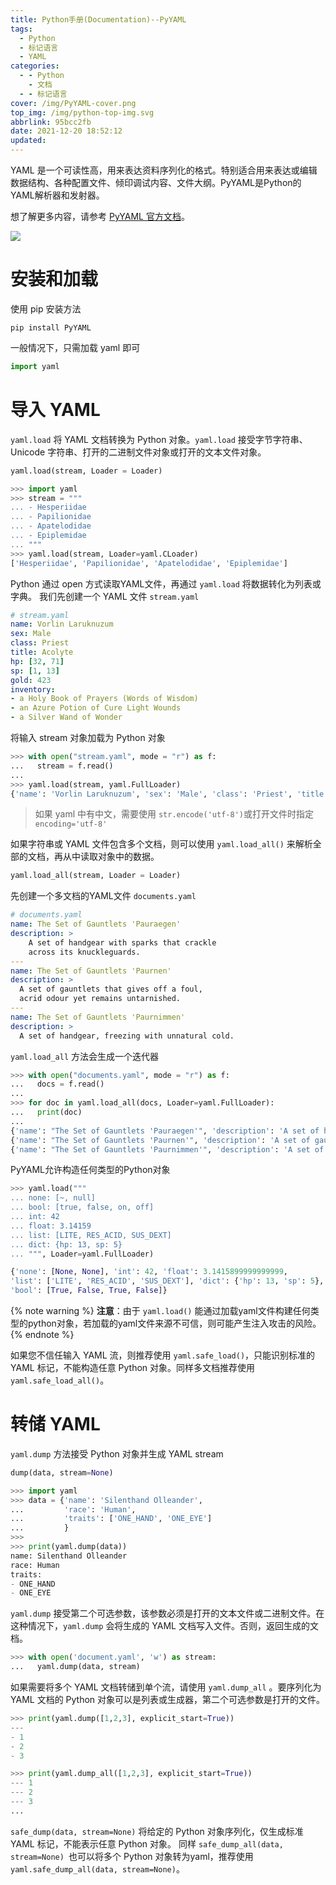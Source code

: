 ```yaml
---
title: Python手册(Documentation)--PyYAML
tags:
  - Python
  - 标记语言
  - YAML
categories:
  - - Python
    - 文档
  - - 标记语言
cover: /img/PyYAML-cover.png
top_img: /img/python-top-img.svg
abbrlink: 95bcc2fb
date: 2021-12-20 18:52:12
updated:
---
```


YAML 是一个可读性高，用来表达资料序列化的格式。特别适合用来表达或编辑数据结构、各种配置文件、倾印调试内容、文件大纲。PyYAML是Python的YAML解析器和发射器。

想了解更多内容，请参考 [PyYAML 官方文档](https://pyyaml.org/wiki/PyYAMLDocumentation)。

<!-- more -->

![](https://gitee.com/WilenWu/images/raw/master/common/yaml-overview.svg)

# 安装和加载

使用 pip 安装方法

```shell
pip install PyYAML
```

一般情况下，只需加载 yaml 即可

```python
import yaml
```

# 导入 YAML

`yaml.load` 将 YAML 文档转换为 Python 对象。`yaml.load` 接受字节字符串、Unicode 字符串、打开的二进制文件对象或打开的文本文件对象。

```python
yaml.load(stream, Loader = Loader)
```

```python
>>> import yaml
>>> stream = """
... - Hesperiidae
... - Papilionidae
... - Apatelodidae
... - Epiplemidae
... """
>>> yaml.load(stream, Loader=yaml.CLoader)
['Hesperiidae', 'Papilionidae', 'Apatelodidae', 'Epiplemidae']
```

Python 通过 open 方式读取YAML文件，再通过 `yaml.load` 将数据转化为列表或字典。
我们先创建一个 YAML 文件 `stream.yaml` 

```yaml
# stream.yaml
name: Vorlin Laruknuzum
sex: Male
class: Priest
title: Acolyte
hp: [32, 71]
sp: [1, 13]
gold: 423
inventory:
- a Holy Book of Prayers (Words of Wisdom)
- an Azure Potion of Cure Light Wounds
- a Silver Wand of Wonder
```

将输入 stream 对象加载为 Python 对象

```python
>>> with open("stream.yaml", mode = "r") as f:
...   stream = f.read()
...
>>> yaml.load(stream, yaml.FullLoader)
{'name': 'Vorlin Laruknuzum', 'sex': 'Male', 'class': 'Priest', 'title': 'Acolyte', 'hp': [32, 71], 'sp': [1, 13], 'gold': 423, 'inventory': ['a Holy Book of Prayers (Words of Wisdom)', 'an Azure Potion of Cure Light Wounds', 'a Silver Wand of Wonder']}
```

> 如果 yaml 中有中文，需要使用 `str.encode('utf-8')`或打开文件时指定 `encoding='utf-8'`

如果字符串或 YAML 文件包含多个文档，则可以使用 `yaml.load_all()` 来解析全部的文档，再从中读取对象中的数据。

```python
yaml.load_all(stream, Loader = Loader)
```

先创建一个多文档的YAML文件 `documents.yaml`

```yaml
# documents.yaml
name: The Set of Gauntlets 'Pauraegen'
description: >
    A set of handgear with sparks that crackle
    across its knuckleguards.
---
name: The Set of Gauntlets 'Paurnen'
description: >
  A set of gauntlets that gives off a foul,
  acrid odour yet remains untarnished.
---
name: The Set of Gauntlets 'Paurnimmen'
description: >
  A set of handgear, freezing with unnatural cold.
```

`yaml.load_all` 方法会生成一个迭代器

```python
>>> with open("documents.yaml", mode = "r") as f:
...   docs = f.read()
...
>>> for doc in yaml.load_all(docs, Loader=yaml.FullLoader):
...   print(doc)
...
{'name': "The Set of Gauntlets 'Pauraegen'", 'description': 'A set of handgear with sparks that crackle across its knuckleguards.\n'}      
{'name': "The Set of Gauntlets 'Paurnen'", 'description': 'A set of gauntlets that gives off a foul, acrid odour yet remains untarnished.\n'}
{'name': "The Set of Gauntlets 'Paurnimmen'", 'description': 'A set of handgear, freezing with unnatural cold.\n'}
```

PyYAML允许构造任何类型的Python对象

```python
>>> yaml.load("""
... none: [~, null]
... bool: [true, false, on, off]
... int: 42
... float: 3.14159
... list: [LITE, RES_ACID, SUS_DEXT]
... dict: {hp: 13, sp: 5}
... """, Loader=yaml.FullLoader)

{'none': [None, None], 'int': 42, 'float': 3.1415899999999999,
'list': ['LITE', 'RES_ACID', 'SUS_DEXT'], 'dict': {'hp': 13, 'sp': 5},
'bool': [True, False, True, False]}
```

{% note warning %}
**注意**：由于 `yaml.load()` 能通过加载yaml文件构建任何类型的python对象，若加载的yaml文件来源不可信，则可能产生注入攻击的风险。
{% endnote %}

如果您不信任输入 YAML 流，则推荐使用 `yaml.safe_load()`，只能识别标准的 YAML 标记，不能构造任意 Python 对象。同样多文档推荐使用 `yaml.safe_load_all()`。

# 转储 YAML

`yaml.dump` 方法接受 Python 对象并生成 YAML stream

```python
dump(data, stream=None)
```

```python
>>> import yaml
>>> data = {'name': 'Silenthand Olleander',
...         'race': 'Human',
...         'traits': ['ONE_HAND', 'ONE_EYE']
...         }
>>>
>>> print(yaml.dump(data))
name: Silenthand Olleander
race: Human
traits:
- ONE_HAND
- ONE_EYE
```

`yaml.dump` 接受第二个可选参数，该参数必须是打开的文本文件或二进制文件。在这种情况下，`yaml.dump` 会将生成的 YAML 文档写入文件。否则，返回生成的文档。

```python
>>> with open('document.yaml', 'w') as stream:
...   yaml.dump(data, stream)
```


如果需要将多个 YAML 文档转储到单个流，请使用 `yaml.dump_all` 。要序列化为 YAML 文档的 Python 对象可以是列表或生成器，第二个可选参数是打开的文件。

```python
>>> print(yaml.dump([1,2,3], explicit_start=True))
---
- 1
- 2
- 3

>>> print(yaml.dump_all([1,2,3], explicit_start=True))
--- 1
--- 2
--- 3
...
```

`safe_dump(data, stream=None)` 将给定的 Python 对象序列化，仅生成标准 YAML 标记，不能表示任意 Python 对象。
同样 `safe_dump_all(data, stream=None) `也可以将多个 Python 对象转为yaml，推荐使用`yaml.safe_dump_all(data, stream=None)`。



